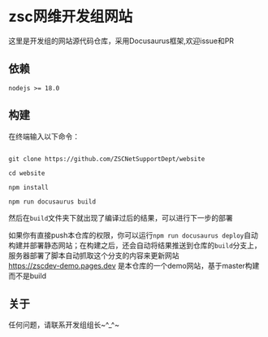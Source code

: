 # zsc网维开发组网站
这里是开发组的网站源代码仓库，采用Docusaurus框架,欢迎issue和PR
## 依赖
`nodejs >= 18.0`
## 构建

在终端输入以下命令：

``` shell

git clone https://github.com/ZSCNetSupportDept/website

cd website

npm install

npm run docusaurus build

```

然后在`build`文件夹下就出现了编译过后的结果，可以进行下一步的部署

如果你有直接push本仓库的权限，你可以运行`npm run docusaurus deploy`自动构建并部署静态网站；在构建之后，还会自动将结果推送到仓库的`build`分支上，服务器部署了脚本自动抓取这个分支的内容来更新网站\
https://zscdev-demo.pages.dev 是本仓库的一个demo网站，基于master构建而不是build
## 关于
任何问题，请联系开发组组长~^_^~
